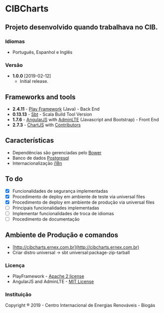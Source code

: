

# CIBCharts

## Projeto desenvolvido quando trabalhava no CIB.

### Idiomas
* Português, Espanhol e Inglês

### Versão
* **1.0.0** [2019-02-12]
  * Initial release.
  
## Frameworks and tools
* **2.4.11** - [Play Framework](https://playframework.com/) (Java) - Back End
* **0.13.13** - [Sbt](http://www.scala-sbt.org/0.13/docs/Basic-Def.html) - Scala Build Tool Version
* **1.7.6** - [AngularJS](https://angularjs.org/) with [AdminLTE](https://adminlte.io/) (Javascript and Bootstrap) - Front End
* **2.7.3** - [ChartJS](https://www.chartjs.org/) with [Contributors](https://github.com/chartjs/Chart.js/graphs/contributors)

## Características
* Dependências são gerenciadas pelo [Bower](https://bower.io/)
* Banco de dados [Postgresql](https://www.postgresql.org/)
* Internacionalização [i18n](https://www.w3.org/International/questions/qa-i18n)

## To do
 - [x] Funcionalidades de segurança implementadas
 - [x] Procedimento de deploy em ambiente de teste via universal files
 - [x] Procedimento de deploy em ambiente de produção via universal files
 - [ ] Principais funcionalidades implementadas
 - [ ] Implementar funcionalidades de troca de idiomas
 - [ ] Procedimento de documentação
 
## Ambiente de Produção e comandos
 - [http://cibcharts.ernex.com.br](http://cibcharts.ernex.com.br)
 - Criar distro universal -> sbt universal:package-zip-tarball
  
### Licença
* PlayFramework - [Apache 2 license](https://www.apache.org/licenses/LICENSE-2.0.html)
* AngularJS and AdminLTE - [MIT License](https://github.com/angular/angular.js/blob/master/LICENSE)

### Instituição
Copyright ® 2019 - Centro Internacional de Energias Renováveis - Biogás
